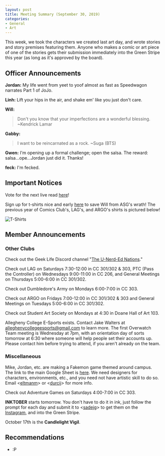 ```yaml
---
layout: post
title: Meeting Summary (September 30, 2019)
categories:
- General
- Art
---
```


This week, we took the characters we created last art day, and wrote stories and story premises featuring them.  Anyone who makes a comic or art piece of one of the stories gets their submission immediately into the Green Stripe this year (as long as it's approved by the board).

## Officer Announcements

**Jordan:**  My life went from yeet to yoof almost as fast as Speedwagon narrates Part 1 of JoJo.

**Linh:**  Lift your hips in the air, and shake em' like you just don't care.

**Will:**  
> Don't you know that your imperfections are a wonderful blessing.
>~Kendrick Lamar

**Gabby:**  
> I want to be reincarnated as a rock.
>~Suga (BTS)

**Gwen:**  I'm opening up a formal challenge; open the salsa.  The reward: salsa...ope...Jordan just did it.  Thanks!

**feck:**  I'm fecked.

## Important Notices

Vote for the next live read [here](https://docs.google.com/forms/d/e/1FAIpQLSc1Mbnx2btrEWu0j_11AeGFVixuI1p0ugaL6p7QK9e5xbrwAA/viewform?usp=sf_link)!

Sign up for t-shirts nice and early [here](https://docs.google.com/forms/d/e/1FAIpQLScV7z0UpsXuaAsZiq4vp2tpfcicbPbnC_3hbV_u2dTerl1bZQ/viewform) to save Will from ASG's wrath!  The previous year of Comics Club's, LAG's, and ARGO's shirts is pictured below!

![T-Shirts](../../../../../../images/blog/oldshirts.jpg)

## Member Announcements

### Other Clubs

Check out the Geek Life Discord channel "[The U-Nerd-Ed Nations](https://discord.gg/bKXT3FM)."

Check out LAG on Saturdays 7:30-12:00 in CC 301/302 & 303, PTC (Pass the Controller) on Wednesdays 9:00-11:00 in CC 206, and General Meetings on Thursdays 5:00-6:00 in CC 301/302.

Check out Dumbledore's Army on Mondays 6:00-7:00 in CC 303.

Check out ARGO on Fridays 7:00-12:00 in CC 301/302 & 303 and General Meetings on Tuesdays 5:00-6:00 in CC 301/302.

Check out Student Art Society on Mondays at 4:30 in Doane Hall of Art 103.

Allegheny College E-Sports exists.  Contact Jake Walters at [alleghenycollegeesports@gmail.com](mailto:alleghenycollegeesports@gmail.com) to learn more.  The first Overwatch Team meeting is Wednesday at 7pm, with an orientation day of sorts tomorrow at 6:30 where someone will help people set their accounts up.  Please contact him before trying to attend, if you aren't already on the team.

### Miscellaneous

Mike, Jordan, etc. are making a Fakemon game themed around campus.  The link to the main Google Sheet is [here](https://docs.google.com/spreadsheets/d/1mO_jn8xz4hN0sAEAv0LH6S_IHrX8TrWRkwoyjccBwHI/edit).  We need designers for characters, environments, etc., and you need not have artistic skill to do so.  Email <[eltmanm](mailto:eltmanm@allegheny.edu)> or <[durcij](mailto:durcij@allegheny.edu)> for more info.

Check out Adventure Games on Saturdays 4:00-7:00 in CC 303.

**INKTOBER** starts tomorrow.  You don't have to do it in ink, just follow the prompt for each day and submit it to <[sadejg](mailto:sadej@allegheny.edu)> to get them on the [Instagram](https://www.instagram.com/accomicsclub/), and into the Green Stripe.

October 17th is the **Candlelight Vigil**.


## Recommendations

* :P
